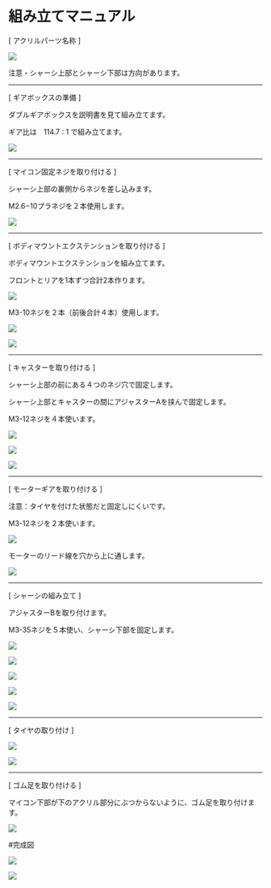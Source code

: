 # 組み立てマニュアル

[ アクリルパーツ名称 ]

![](/type2/img/type2_m01.png)

注意・シャーシ上部とシャーシ下部は方向があります。

<hr>

[ ギアボックスの準備 ]

ダブルギアボックスを説明書を見て組み立てます。

ギア比は　114.7 : 1 で組み立てます。

![](/type2/img/type2_m02.jpg)

<hr>

[ マイコン固定ネジを取り付ける ]

シャーシ上部の裏側からネジを差し込みます。

M2.6−10プラネジを２本使用します。

![](/type2/img/type2_m03.png)

<hr>

[ ボディマウントエクステンションを取り付ける ]

ボディマウントエクステンションを組み立てます。

フロントとリアを1本ずつ合計2本作ります。

![](/type1/img/type1_m03.png)

M3-10ネジを２本（前後合計４本）使用します。

![](/type2/img/type2_m04.png)

![](/type2/img/type2_m05.png)

<hr>

[ キャスターを取り付ける ]

シャーシ上部の前にある４つのネジ穴で固定します。

シャーシ上部とキャスターの間にアジャスターAを挟んで固定します。

M3-12ネジを４本使います。

![](/type2/img/type2_m06.png)

![](/type2/img/type2_m07.png)

![](/type2/img/type2_001.jpg)

<hr>

[ モーターギアを取り付ける ]

注意：タイヤを付けた状態だと固定しにくいです。

M3-12ネジを２本使います。

![](/type2/img/type2_m08.png)

モーターのリード線を穴から上に通します。

![](/type2/img/type2_002.jpg)

<hr>

[ シャーシの組み立て ]

アジャスターBを取り付けます。

M3-35ネジを５本使い、シャーシ下部を固定します。

![](/type2/img/type2_m09.png)

![](/type2/img/type2_m10.png)

![](/type2/img/type2_m11.png)

![](/type2/img/type2_003.jpg)

![](/type2/img/type2_004.jpg)

<hr>

[ タイヤの取り付け ]

![](/type2/img/type2_m12.png)

![](/type2/img/type2_005.jpg)

<hr>

[ ゴム足を取り付ける ]

マイコン下部が下のアクリル部分にぶつからないように、ゴム足を取り付けます。<br>

![](/type2/img/type2_006.jpg)

#完成図

![](/type2/img/type2_m13a.png)

![](/type2/img/type2_m13b.png)
